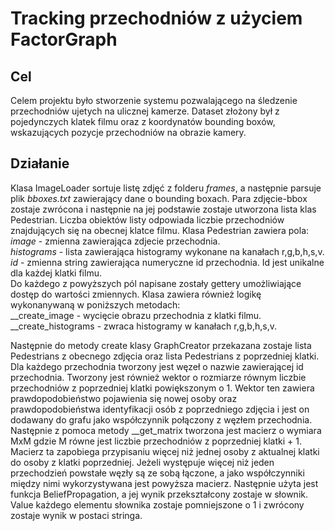 # Tracking przechodniów z użyciem FactorGraph

## Cel
Celem projektu było stworzenie systemu pozwalającego na śledzenie przechodniów ujetych na ulicznej kamerze. Dataset złożony był z pojedynczych klatek filmu oraz z koordynatów bounding boxów, wskazujących pozycje przechodniów na obrazie kamery. 

## Działanie 

Klasa ImageLoader sortuje listę zdjęć z folderu <em>frames</em>, a następnie parsuje plik <em>bboxes.txt</em> zawierający dane o bounding boxach. Para zdjęcie-bbox zostaje zwrócona i następnie na jej podstawie zostaje utworzona lista klas Pedestrian. Liczba obiektów listy odpowiada liczbie przechodniów znajdujących się na obecnej klatce filmu. Klasa Pedestrian zawiera pola:\
<em>image</em> - zmienna zawierająca zdjecie przechodnia.\
<em>histograms</em> - lista zawierająca histogramy wykonane na kanałach r,g,b,h,s,v.\
<em>id</em> - zmienna string zawierająca numeryczne id przechodnia. Id jest unikalne dla każdej klatki filmu.\
Do każdego z powyższych pól napisane zostały gettery umożliwiające dostęp do wartości zmiennych.
Klasa zawiera również logikę wykonanywaną w poniższych metodach:\
__create_image - wycięcie obrazu przechodnia z klatki filmu.\
__create_histograms - zwraca histogramy w kanałach r,g,b,h,s,v.

Następnie do metody create klasy GraphCreator przekazana zostaje lista Pedestrians z obecnego zdjęcia oraz lista Pedestrians z poprzedniej klatki. Dla każdego przechodnia tworzony jest węzeł o nazwie zawierającej id przechodnia. Tworzony jest również wektor o rozmiarze równym liczbie przechodniów z poprzedniej klatki powiększonym o  1. Wektor ten zawiera prawdopodobieństwo pojawienia się nowej osoby oraz prawdopodobieństwa identyfikacji osób z poprzedniego zdjęcia i jest on dodawany do grafu jako współczynnik połączony z węzłem przechodnia. 
Następnie z pomoca metody __get_matrix tworzona jest macierz o wymiara MxM gdzie M równe jest liczbie przechodniów z poprzedniej klatki + 1. Macierz ta zapobiega przypisaniu więcej niż jednej osoby z aktualnej klatki do osoby z klatki poprzedniej. Jeżeli występuje więcej niż jeden przechodzień powstałe węzły są ze sobą łączone, a jako współczynniki między nimi wykorzystywana jest powyższa macierz.
Następnie użyta jest funkcja BeliefPropagation, a jej wynik przekształcony zostaje w słownik. Value każdego elementu słownika zostaje pomniejszone o 1 i zwrócony zostaje wynik w postaci stringa.
